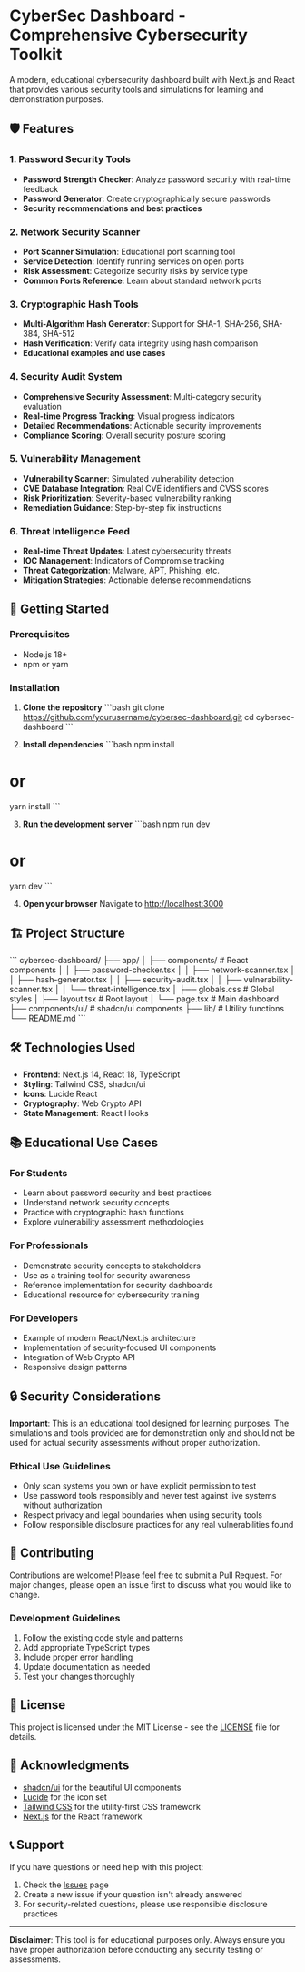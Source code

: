 # CyberSec Dashboard - Comprehensive Cybersecurity Toolkit

A modern, educational cybersecurity dashboard built with Next.js and React that provides various security tools and simulations for learning and demonstration purposes.

## 🛡️ Features

### 1. **Password Security Tools**
- **Password Strength Checker**: Analyze password security with real-time feedback
- **Password Generator**: Create cryptographically secure passwords
- **Security recommendations and best practices**

### 2. **Network Security Scanner**
- **Port Scanner Simulation**: Educational port scanning tool
- **Service Detection**: Identify running services on open ports
- **Risk Assessment**: Categorize security risks by service type
- **Common Ports Reference**: Learn about standard network ports

### 3. **Cryptographic Hash Tools**
- **Multi-Algorithm Hash Generator**: Support for SHA-1, SHA-256, SHA-384, SHA-512
- **Hash Verification**: Verify data integrity using hash comparison
- **Educational examples and use cases**

### 4. **Security Audit System**
- **Comprehensive Security Assessment**: Multi-category security evaluation
- **Real-time Progress Tracking**: Visual progress indicators
- **Detailed Recommendations**: Actionable security improvements
- **Compliance Scoring**: Overall security posture scoring

### 5. **Vulnerability Management**
- **Vulnerability Scanner**: Simulated vulnerability detection
- **CVE Database Integration**: Real CVE identifiers and CVSS scores
- **Risk Prioritization**: Severity-based vulnerability ranking
- **Remediation Guidance**: Step-by-step fix instructions

### 6. **Threat Intelligence Feed**
- **Real-time Threat Updates**: Latest cybersecurity threats
- **IOC Management**: Indicators of Compromise tracking
- **Threat Categorization**: Malware, APT, Phishing, etc.
- **Mitigation Strategies**: Actionable defense recommendations

## 🚀 Getting Started

### Prerequisites
- Node.js 18+ 
- npm or yarn

### Installation

1. **Clone the repository**
\`\`\`bash
git clone https://github.com/yourusername/cybersec-dashboard.git
cd cybersec-dashboard
\`\`\`

2. **Install dependencies**
\`\`\`bash
npm install
# or
yarn install
\`\`\`

3. **Run the development server**
\`\`\`bash
npm run dev
# or
yarn dev
\`\`\`

4. **Open your browser**
Navigate to [http://localhost:3000](http://localhost:3000)

## 🏗️ Project Structure

\`\`\`
cybersec-dashboard/
├── app/
│   ├── components/           # React components
│   │   ├── password-checker.tsx
│   │   ├── network-scanner.tsx
│   │   ├── hash-generator.tsx
│   │   ├── security-audit.tsx
│   │   ├── vulnerability-scanner.tsx
│   │   └── threat-intelligence.tsx
│   ├── globals.css          # Global styles
│   ├── layout.tsx           # Root layout
│   └── page.tsx             # Main dashboard
├── components/ui/           # shadcn/ui components
├── lib/                     # Utility functions
└── README.md
\`\`\`

## 🛠️ Technologies Used

- **Frontend**: Next.js 14, React 18, TypeScript
- **Styling**: Tailwind CSS, shadcn/ui
- **Icons**: Lucide React
- **Cryptography**: Web Crypto API
- **State Management**: React Hooks

## 📚 Educational Use Cases

### For Students
- Learn about password security and best practices
- Understand network security concepts
- Practice with cryptographic hash functions
- Explore vulnerability assessment methodologies

### For Professionals
- Demonstrate security concepts to stakeholders
- Use as a training tool for security awareness
- Reference implementation for security dashboards
- Educational resource for cybersecurity training

### For Developers
- Example of modern React/Next.js architecture
- Implementation of security-focused UI components
- Integration of Web Crypto API
- Responsive design patterns

## 🔒 Security Considerations

**Important**: This is an educational tool designed for learning purposes. The simulations and tools provided are for demonstration only and should not be used for actual security assessments without proper authorization.

### Ethical Use Guidelines
- Only scan systems you own or have explicit permission to test
- Use password tools responsibly and never test against live systems without authorization
- Respect privacy and legal boundaries when using security tools
- Follow responsible disclosure practices for any real vulnerabilities found

## 🤝 Contributing

Contributions are welcome! Please feel free to submit a Pull Request. For major changes, please open an issue first to discuss what you would like to change.

### Development Guidelines
1. Follow the existing code style and patterns
2. Add appropriate TypeScript types
3. Include proper error handling
4. Update documentation as needed
5. Test your changes thoroughly

## 📄 License

This project is licensed under the MIT License - see the [LICENSE](LICENSE) file for details.

## 🙏 Acknowledgments

- [shadcn/ui](https://ui.shadcn.com/) for the beautiful UI components
- [Lucide](https://lucide.dev/) for the icon set
- [Tailwind CSS](https://tailwindcss.com/) for the utility-first CSS framework
- [Next.js](https://nextjs.org/) for the React framework

## 📞 Support

If you have questions or need help with this project:

1. Check the [Issues](https://github.com/yourusername/cybersec-dashboard/issues) page
2. Create a new issue if your question isn't already answered
3. For security-related questions, please use responsible disclosure practices

---

**Disclaimer**: This tool is for educational purposes only. Always ensure you have proper authorization before conducting any security testing or assessments.
